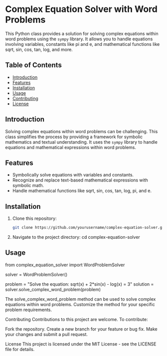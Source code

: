 # Complex Equation Solver with Word Problems

This Python class provides a solution for solving complex equations within word problems using the `sympy` library. It allows you to handle equations involving variables, constants like pi and e, and mathematical functions like sqrt, sin, cos, tan, log, and more.

## Table of Contents
- [Introduction](#introduction)
- [Features](#features)
- [Installation](#installation)
- [Usage](#usage)
- [Contributing](#contributing)
- [License](#license)

## Introduction

Solving complex equations within word problems can be challenging. This class simplifies the process by providing a framework for symbolic mathematics and textual understanding. It uses the `sympy` library to handle equations and mathematical expressions within word problems.

## Features

- Symbolically solve equations with variables and constants.
- Recognize and replace text-based mathematical expressions with symbolic math.
- Handle mathematical functions like sqrt, sin, cos, tan, log, pi, and e.

## Installation

1. Clone this repository:

   ```bash
   git clone https://github.com/yourusername/complex-equation-solver.git

2. Navigate to the project directory:
   cd complex-equation-solver

## Usage
from complex_equation_solver import WordProblemSolver

solver = WordProblemSolver()

problem = "Solve the equation: sqrt(x) + 2*sin(x) - log(x) = 3"
solution = solver.solve_complex_word_problem(problem)

The solve_complex_word_problem method can be used to solve complex equations within word problems. Customize the method for your specific problem requirements.

Contributing
Contributions to this project are welcome. To contribute:

Fork the repository.
Create a new branch for your feature or bug fix.
Make your changes and submit a pull request.

License
This project is licensed under the MIT License - see the LICENSE file for details.
